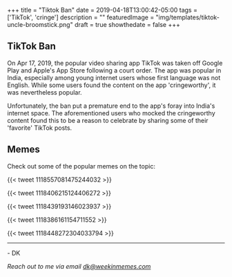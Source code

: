 +++
title = "Tiktok Ban"
date = 2019-04-18T13:00:42-05:00
tags = ['TikTok', 'cringe']
description = ""
featuredImage = "img/templates/tiktok-uncle-broomstick.png"
draft = true
showthedate = false
+++

## TikTok Ban

On Apr 17, 2019, the popular video sharing app TikTok was taken off Google Play and Apple's App Store following a court order. The app was popular in India, especially among young internet users whose first language was not English. While some users found the content on the app 'cringeworthy', it was nevertheless popular.
<!--more-->
Unfortunately, the ban put a premature end to the app's foray into India's internet space. The aforementioned users who mocked the cringeworthy content found this to be a reason to celebrate by sharing some of their 'favorite' TikTok posts.

## Memes

Check out some of the popular memes on the topic:

{{< tweet 1118557081475244032 >}}

{{< tweet 1118406215124406272 >}}

{{< tweet 1118439193146023937 >}}

{{< tweet 1118386161154711552 >}}

{{< tweet 1118448272304033794 >}}


---
\- DK

*Reach out to me via email dk@weekinmemes.com*